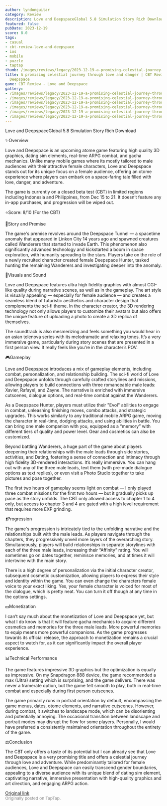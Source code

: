 ```yaml
---
author: lyndonguitar
category: Review
description: Love and DeepspaceGlobal 5.8 Simulation Story Rich Download
featured: false
pubDate: 2023-12-19
score: 8.0
tags:
- casual
- cbt-review-love-and-deepspace
- ios
- mobile
- puzzle
- taptap
thumb: /images/reviews/legacy/2023-12-19-a-promising-celestial-journey-through-love-and-danger--cbt-review---love-and-deepspace-0.avif
title: A promising celestial journey through love and danger | CBT Review - Love and
  Deepspace
game: CBT Review - Love and Deepspace
gallery:
- /images/reviews/legacy/2023-12-19-a-promising-celestial-journey-through-love-and-danger--cbt-review---love-and-deepspace-0.avif
- /images/reviews/legacy/2023-12-19-a-promising-celestial-journey-through-love-and-danger--cbt-review---love-and-deepspace-1.avif
- /images/reviews/legacy/2023-12-19-a-promising-celestial-journey-through-love-and-danger--cbt-review---love-and-deepspace-2.avif
- /images/reviews/legacy/2023-12-19-a-promising-celestial-journey-through-love-and-danger--cbt-review---love-and-deepspace-3.avif
- /images/reviews/legacy/2023-12-19-a-promising-celestial-journey-through-love-and-danger--cbt-review---love-and-deepspace-4.avif
- /images/reviews/legacy/2023-12-19-a-promising-celestial-journey-through-love-and-danger--cbt-review---love-and-deepspace-5.avif
---
```

Love and DeepspaceGlobal
5.8
Simulation
Story Rich
Download

✨Overview

Love and Deepspace is an upcoming atome game featuring high quality 3D graphics, dating sim elements, real-time ARPG combat, and gacha mechanics. Unlike many mobile games where its mostly tailored to male audiences with their attractive female characters, Love and Deepspace stands out for its unique focus on a female audience, offering an otome experience where players can embark on a space-faring tale filled with love, danger, and adventure.

The game is currently on a closed beta test (CBT) in limited regions including Indonesia and Philippines, from Dec 15 to 21. It doesn’t feature any in-app purchases, and progression will be wiped out.

⭐️Score: 8/10 (For the CBT)

📖Story and Premise

The game's premise revolves around the Deepspace Tunnel — a spacetime anomaly that appeared in Linkon City 14 years ago and spawned creatures called Wanderers that started to invade Earth. This phenomenon also significantly advanced technology and kickstarted a boom in space exploration, with humanity spreading to the stars. Players take on the role of a newly recruited character created female Deepspace Hunter, tasked hunting the remaining Wanderers and investigating deeper into the anomaly.

🎨Visuals and Sound

Love and Deepspace features ultra high fidelity graphics with almost CGI-like quality during narrative scenes, as well as in the gameplay. The art style is visually appealing — especially for female audience — and creates a seamless blend of futuristic aesthetics and character design that complements the sci-fi theme. In the character creator, the 3D rendering technology not only allows players to customize their avatars but also offers the unique feature of uploading a photo to create a 3D replica of themselves.

The soundtrack is also mesmerizing and feels something you would hear in an asian telenova series with its melodramatic and relaxing tones. It’s a very immersive game, particularly during story scenes that are presented in a first person view. It really feels like you’re in the character’s POV.

🎮Gameplay

Love and Deepspace introduces a mix of gameplay elements, including combat, personalization, and relationship building. The sci-fi world of Love and Deepspace unfolds through carefully crafted storylines and missions, allowing players to build connections with three romanceable male leads: Xavier, Rafayel, and Zayne. The narrative is enriched with immersive cutscenes, dialogue options, and real-time combat against the Wanderers.

As a Deepspace Hunter, players must utilize their "Evol" abilities to engage in combat, unleashing finishing moves, combo attacks, and strategic upgrades. This works similarly to any traditional mobile ARPG game, moving the character in real-time, dodging attacks, and using abilities in battle. You can bring one male companion with you, equipped as a “memory” with different tiers of quality and power level. Gear and cosmetics can also be customized.

Beyond battling Wanderers, a huge part of the game about players deepening their relationships with the male leads through side stories, activities, and Dating, fostering a sense of connection and intimacy through high fidelity 3D-rendered interactions. It’s really immersive. You can hang out with any of the three male leads, text them (with pre-made dialogue options as text replies), or even visit a Photo Studio together to take pictures and pose together.

The first two hours of gameplay seems light on combat — I only played three combat missions for the first two hours — but it gradually picks up pace as the story unfolds. The CBT only allowed access to chapter 1 to 4 only, but access to chapter 3 and 4 are gated with a high level requirement that requires more EXP grinding.

⏫Progression

The game's progression is intricately tied to the unfolding narrative and the relationships built with the male leads. As players navigate through the chapters, they progressively unveil more layers of the overarching story. Simultaneously, players will build relationships in separate storylines with each of the three male leads, increasing their “Affinity” rating. You will sometimes go on dates together, reminisce memories, and at times it will intertwine with the main story.

There is a high degree of personalization via the initial character creator, subsequent cosmetic customization, allowing players to express their style and identity within the game. You can even change the characters female voice to your exact liking. Yes, your female character is voiced for most of the dialogue, which is pretty neat. You can turn it off though at any time in the options settings.

💵Monetization

I can’t say much about the monetization of Love and Deepspace yet, but what I do know is that it will feature gacha mechanics to acquire different cosmetics and memories for the three male leads. More powerful memories to equip means more powerful companions. As the game progresses towards its official release, the approach to monetization remains a crucial aspect to watch for, as it can significantly impact the overall player experience.

📊Technical Performance

The game features impressive 3D graphics but the optimization is equally as impressive. On my Snapdragon 888 device, the game recommended a max (Ultra) setting which is surprising, and the game delivers. There was never a framerate option, but the game felt smooth to play, both in real-time combat and especially during first person cutscenes.

The game primarily runs in portrait orientation by default, encompassing the game menus, dates, otome elements, and narrative cutscenes. However, during combat, it switches to landscape mode, which can be disorienting and potentially annoying. The occasional transition between landscape and portrait modes may disrupt the flow for some players. Personally, I would have preferred a consistently maintained orientation throughout the entirety of the game.

⚖️Conclusion

The CBT only offers a taste of its potential but I can already see that Love and Deepspace is a very promising title and offers a celestial journey through love and adventure. While predominantly tailored for female audiences, Love and Deepspace can easily transcend gender boundaries, appealing to a diverse audience with its unique blend of dating sim element, captivating narrative, immersive presentation with high-quality graphics and art direction, and engaging ARPG action.

[Original link](https://www.taptap.io/post/6676293)<br><span style="font-size: 0.95em; color: #888;">Originally posted on TapTap.</span>